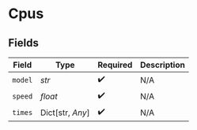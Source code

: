 # Cpus


## Fields

| Field              | Type               | Required           | Description        |
| ------------------ | ------------------ | ------------------ | ------------------ |
| `model`            | *str*              | :heavy_check_mark: | N/A                |
| `speed`            | *float*            | :heavy_check_mark: | N/A                |
| `times`            | Dict[str, *Any*]   | :heavy_check_mark: | N/A                |